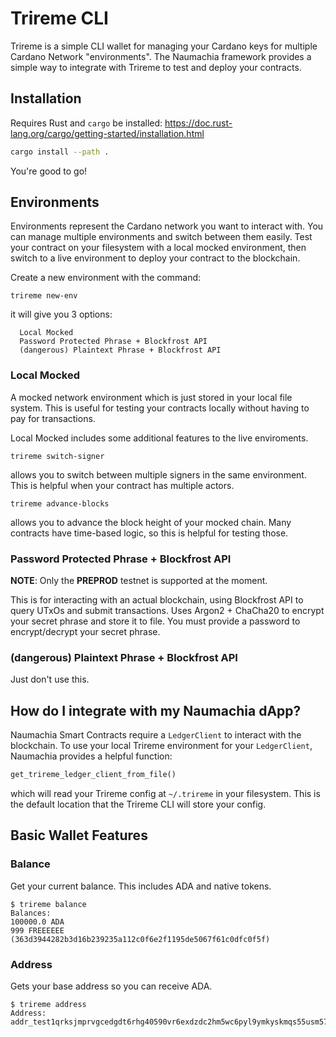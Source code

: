 # Trireme CLI

Trireme is a simple CLI wallet for managing your Cardano keys for multiple Cardano Network "environments".
The Naumachia framework provides a simple way to integrate with Trireme to test and deploy your contracts.

## Installation

Requires Rust and `cargo` be installed: https://doc.rust-lang.org/cargo/getting-started/installation.html

```sh
cargo install --path .
```

You're good to go!

## Environments

Environments represent the Cardano network you want to interact with. You can manage multiple environments and switch
between them easily. Test your contract on your filesystem with a local mocked environment, then switch to a live
environment to deploy your contract to the blockchain.

Create a new environment with the command:

```shell
trireme new-env
```

it will give you 3 options:

```
  Local Mocked
  Password Protected Phrase + Blockfrost API
  (dangerous) Plaintext Phrase + Blockfrost API
```

### Local Mocked

A mocked network environment which is just stored in your local file system. 
This is useful for testing your contracts locally without having to pay for transactions.

Local Mocked includes some additional features to the live enviroments.
```shell
trireme switch-signer
```
allows you to switch between multiple signers in the same environment. This is helpful when your contract has
multiple actors.

```shell
trireme advance-blocks
```
allows you to advance the block height of your mocked chain. 
Many contracts have time-based logic, so this is helpful for testing those.

### Password Protected Phrase + Blockfrost API

**NOTE**: Only the **PREPROD** testnet is supported at the moment.

This is for interacting with an actual blockchain, using Blockfrost API to query UTxOs and submit transactions.
Uses Argon2 + ChaCha20 to encrypt your secret phrase and store it to file. You must provide a password to 
encrypt/decrypt your secret phrase.

### (dangerous) Plaintext Phrase + Blockfrost API

Just don't use this.

## How do I integrate with my Naumachia dApp?

Naumachia Smart Contracts require a `LedgerClient` to interact with the blockchain.
To use your local Trireme environment for your `LedgerClient`, Naumachia provides a helpful function:

```rust
get_trireme_ledger_client_from_file()
```

which will read your Trireme config at `~/.trireme` in your filesystem. This is the default location that the
Trireme CLI will store your config.

## Basic Wallet Features 

### Balance

Get your current balance. This includes ADA and native tokens.

```
$ trireme balance
Balances:
100000.0 ADA
999 FREEEEEE (363d3944282b3d16b239235a112c0f6e2f1195de5067f61c0dfc0f5f)
```

### Address

Gets your base address so you can receive ADA.

```
$ trireme address
Address: addr_test1qrksjmprvgcedgdt6rhg40590vr6exdzdc2hm5wc6pyl9ymkyskmqs55usm57gflrumk9kd63f3ty6r0l2tdfwfm28qs0rurdr
```



